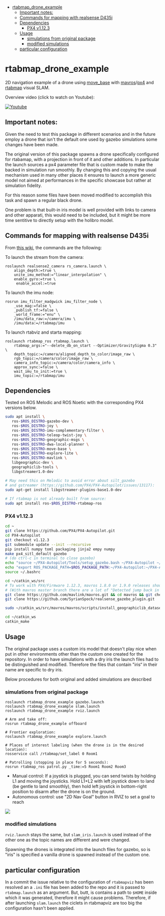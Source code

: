 <!-- START doctoc generated TOC please keep comment here to allow auto update -->
<!-- DON'T EDIT THIS SECTION, INSTEAD RE-RUN doctoc TO UPDATE -->


- [rtabmap_drone_example](#rtabmap_drone_example)
    - [Important notes:](#important-notes)
    - [Commands for mapping with realsense D435i](#commands-for-mapping-with-realsense-d435i)
    - [Dependencies](#dependencies)
        - [PX4 v1.12.3](#px4-v1123)
    - [Usage](#usage)
        - [simulations from original package](#simulations-from-original-package)
        - [modified simulations](#modified-simulations)
    - [particular configuration](#particular-configuration)

<!-- END doctoc generated TOC please keep comment here to allow auto update -->

# rtabmap_drone_example
2D navigation example of a drone using [move_base](http://wiki.ros.org/move_base) with [mavros](http://wiki.ros.org/mavros)/[px4](https://github.com/PX4/PX4-Autopilot) and [rtabmap](wiki.ros.org/rtabmap_ros) visual SLAM. 

Overview video (click to watch on Youtube):

[![Youtube](https://i.imgur.com/UKLtD7L.gif)](https://youtu.be/A487ybS7E4E)

## Important notes:

Given the need to test this package in different scenarios and in the future employ a drone that isn't the default one used by gazebo simulations some changes have been made.

The original version of this package spawns a drone specifically configured for rtabamap, with a projection in front of it and other additions.
In particular the launch sources a px4 parameter file that is custom made to make the backed in simulation run smoothly.
By changing this and copying the usual mechanism used in many other places it ensures to launch a more generic model not aimed at performances in the specific showcase but rather at simulation fidelity.

For this reason some files have been moved modified to accomplish this task and spawn a regular black drone.

One problem is that built-in iris model is well provided with links to camera and other apparati, this would need to be included, but it might be more time sentitive to directly setup with the holibro model.


## Commands for mapping with realsense D435i

From [this wiki](http://wiki.ros.org/rtabmap_ros/Tutorials/HandHeldMapping), the commands are the following:

To launch the stream from the camera:
```
roslaunch realsense2_camera rs_camera.launch \
    align_depth:=true \
    unite_imu_method:="linear_interpolation" \
    enable_gyro:=true \
     enable_accel:=true
```

To launch the imu node:
```
rosrun imu_filter_madgwick imu_filter_node \
    _use_mag:=false \
    _publish_tf:=false \
    _world_frame:="enu" \
    /imu/data_raw:=/camera/imu \
    /imu/data:=/rtabmap/imu

```

To launch rtabviz and starta mapping:
```
roslaunch rtabmap_ros rtabmap.launch \
    rtabmap_args:="--delete_db_on_start --Optimizer/GravitySigma 0.3" \
    depth_topic:=/camera/aligned_depth_to_color/image_raw \
    rgb_topic:=/camera/color/image_raw \
    camera_info_topic:=/camera/color/camera_info \
    approx_sync:=false \
    wait_imu_to_init:=true \
    imu_topic:=/rtabmap/imu
```

## Dependencies

Tested on ROS Melodic and ROS Noetic with the corresponding PX4 versions below.

```bash
sudo apt install \
   ros-$ROS_DISTRO-gazebo-dev \
   ros-$ROS_DISTRO-joy \
   ros-$ROS_DISTRO-imu-complementary-filter \
   ros-$ROS_DISTRO-teleop-twist-joy \
   ros-$ROS_DISTRO-geographic-msgs \
   ros-$ROS_DISTRO-dwa-local-planner \
   ros-$ROS_DISTRO-move-base \
   ros-$ROS_DISTRO-explore-lite \
   ros-$ROS_DISTRO-mavlink \
   libgeographic-dev \
   geographiclib-tools \
   libgstreamer1.0-dev

# May need this on Melodic to avoid error about silt_gazebo 
# and gstreamer (https://github.com/PX4/PX4-Autopilot/issues/13117):
sudo apt-get install libgstreamer-plugins-base1.0-dev
   
# If rtabmap is not already built from source:
sudo apt install ros-$ROS_DISTRO-rtabmap-ros
```

### PX4 v1.12.3
```bash
cd ~
git clone https://github.com/PX4/PX4-Autopilot.git
cd PX4-Autopilot
git checkout v1.12.3
git submodule update --init --recursive
pip install numpy toml packaging jinja2 empy numpy
make px4_sitl_default gazebo
# (do ctrl-c in terminal to close gazebo)
echo "source ~/PX4-Autopilot/Tools/setup_gazebo.bash ~/PX4-Autopilot ~/PX4-Autopilot/build/px4_sitl_default" >> ~/.bashrc
echo "export ROS_PACKAGE_PATH=$ROS_PACKAGE_PATH:~/PX4-Autopilot:~/PX4-Autopilot/Tools/sitl_gazebo" >> ~/.bashrc
source ~/.bashrc

cd ~/catkin_ws/src
# To work with PX4/Firmware 1.12.3, mavros 1.8.0 or 1.9.0 releases should be used
# (With mavros master branch there are a lot of "Detected jump back in time" TF errors)
git clone https://github.com/mavlink/mavros.git && cd mavros && git checkout 1.8.0 && cd ..
git clone https://github.com/SyrianSpock/realsense_gazebo_plugin.git

sudo ~/catkin_ws/src/mavros/mavros/scripts/install_geographiclib_datasets.sh

cd ~/catkin_ws
catkin_make
```

## Usage

The original package uses a custom iris model that doesn't play nice when put in other environments other than the custom one created for the repository.
In order to have simulations with a dry iris the launch files had to be distinguished and modified.
Therefore the files that contain "iris“ in their name are specific to dry iris.

Below procedures for both original and added simulations are described

### simulations from original package

```
roslaunch rtabmap_drone_example gazebo.launch
roslaunch rtabmap_drone_example slam.launch
roslaunch rtabmap_drone_example rviz.launch

# Arm and take off:
rosrun rtabmap_drone_example offboard

# Frontier exploration:
roslaunch rtabmap_drone_example explore.launch

# Places of interest labeling (when the drone is in the desired location):
rosservice call /rtabmap/set_label 0 Room1

# Patrolling (stopping in place for 5 seconds):
rosrun rtabmap_ros patrol.py _time:=5 Room1 Room2 Room3
```
 * Manual control: If a joystick is plugged, you can send twists by holding L1 and moving the joysticks. Hold L1+L2 with left joystick down to land (be gentle to land smoothly), then hold left joystick in bottom-right position to disarm after the drone is on the ground.
 * Autonomous control: use "2D Nav Goal" button in RVIZ to set a goal to reach 

![](https://raw.githubusercontent.com/matlabbe/rtabmap_drone_example/master/doc/example.jpg)

### modified simulations

`rviz.launch` stays the same, but `slam_iris.launch` is used instead of the other one as the topic names are different and were changed.

Spawning the drones is integrated into the launch files for gazebo, so is "iris" is specified a vanilla drone is spawned instead of the custom one.
## particular configuration

In a commit the issue relative to the configuration of `rtabmapviz` has been resolved an a `.ini` file has been added to the repo and it is passed to `rtabmap.launch` as an argument.
But, butt, is contains a path to `$HOME` inside which it was generated, therefore it might cause problems. 
Therefore, if after launching `slam.launch` the ciclets in rtabmapviz are too big the configuration hasn't been applied.
